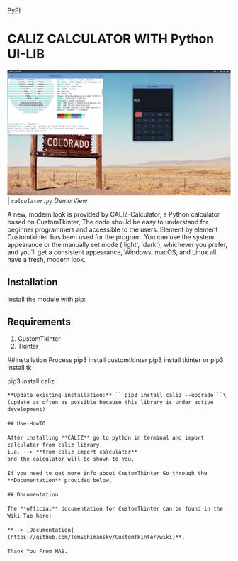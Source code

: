 [PyPI](https://pypi.org/project/caliz/)

# CALIZ CALCULATOR WITH Python UI-LIB

![](images/calculator.png)
| _`calculator.py` Demo View_

A new, modern look is provided by CALIZ-Calculator, a Python calculator based on CustomTkinter, The code should be easy to understand for beginner programmers and accessible to the users. Element by element Customtkinter has been used for the program.
You can use the system appearance or the manually set mode ('light', 'dark'), whichever you prefer, and you'll get a consistent appearance, Windows, macOS, and Linux all have a fresh, modern look.

## Installation
Install the module with pip:

## Requirements
1. CustomTkinter
2. Tkinter

##Installation Process
pip3 install customtkinter
pip3 install tkinter or pip3 install tk

pip3 install caliz
```
**Update existing installation:** ```pip3 install caliz --upgrade```\
(update as often as possible because this library is under active development)

## Use-HowTO

After installing **CALIZ** go to python in terminal and import calculator from caliz library, 
i.e. --> **from caliz import calculator**
and the calculator will be shown to you.

If you need to get more info about CustomTkinter Go through the **Documentation** provided below,

## Documentation

The **official** documentation for CustomTkinter can be found in the Wiki Tab here:

**--> [Documentation](https://github.com/TomSchimansky/CustomTkinter/wiki)**.

Thank You From MAS.
